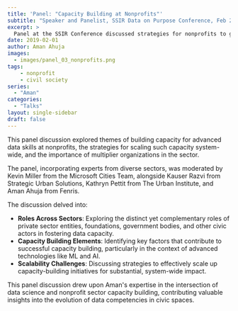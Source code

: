 ```yaml
---
title: 'Panel: "Capacity Building at Nonprofits"'
subtitle: "Speaker and Panelist, SSIR Data on Purpose Conference, Feb 2019"
excerpt: >
  Panel at the SSIR Conference discussed strategies for nonprofits to grow internal capacity for data initiatives, and explored the roles of organizations engaged in cross-sector capacity building. 
date: 2019-02-01
author: Aman Ahuja
images:
  - images/panel_03_nonprofits.png
tags:
    - nonprofit
    - civil society
series:
  - "Aman"
categories: 
  - "Talks"
layout: single-sidebar
draft: false
---
```

This panel discussion explored themes of building capacity for advanced data skills at nonprofits, the strategies for scaling such capacity system-wide, and the importance of multiplier organizations in the sector. 

The panel, incorporating experts from diverse sectors, was moderated by Kevin Miller from the Microsoft Cities Team, alongside Kauser Razvi from Strategic Urban Solutions, Kathryn Pettit from The Urban Institute, and Aman Ahuja from Fenris. 

The discussion delved into:
* **Roles Across Sectors**: Exploring the distinct yet complementary roles of private sector entities, foundations, government bodies, and other civic actors in fostering data capacity.
* **Capacity Building Elements**: Identifying key factors that contribute to successful capacity building, particularly in the context of advanced technologies like ML and AI.
* **Scalability Challenges**: Discussing strategies to effectively scale up capacity-building initiatives for substantial, system-wide impact.

This panel discussion drew upon Aman's expertise in the intersection of data science and nonprofit sector capacity building, contributing valuable insights into the evolution of data competencies in civic spaces.

